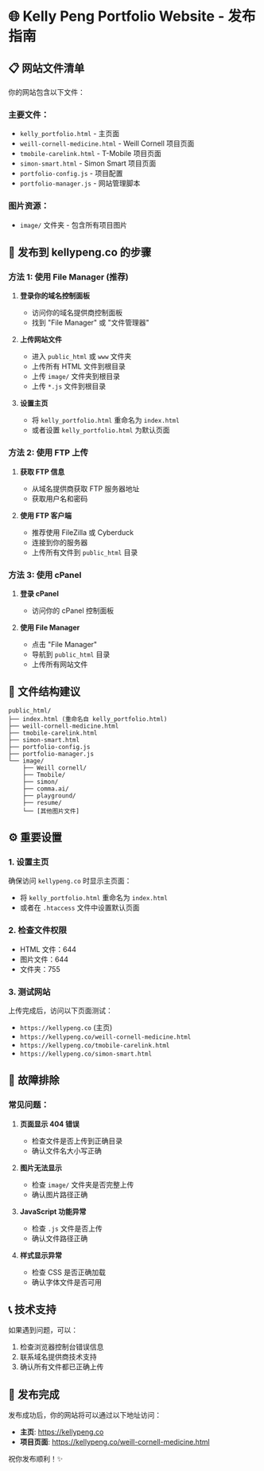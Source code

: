 # 🌐 Kelly Peng Portfolio Website - 发布指南

## 📋 网站文件清单

你的网站包含以下文件：

### **主要文件：**
- `kelly_portfolio.html` - 主页面
- `weill-cornell-medicine.html` - Weill Cornell 项目页面
- `tmobile-carelink.html` - T-Mobile 项目页面
- `simon-smart.html` - Simon Smart 项目页面
- `portfolio-config.js` - 项目配置
- `portfolio-manager.js` - 网站管理脚本

### **图片资源：**
- `image/` 文件夹 - 包含所有项目图片

## 🚀 发布到 kellypeng.co 的步骤

### **方法 1: 使用 File Manager (推荐)**

1. **登录你的域名控制面板**
   - 访问你的域名提供商控制面板
   - 找到 "File Manager" 或 "文件管理器"

2. **上传网站文件**
   - 进入 `public_html` 或 `www` 文件夹
   - 上传所有 HTML 文件到根目录
   - 上传 `image/` 文件夹到根目录
   - 上传 `*.js` 文件到根目录

3. **设置主页**
   - 将 `kelly_portfolio.html` 重命名为 `index.html`
   - 或者设置 `kelly_portfolio.html` 为默认页面

### **方法 2: 使用 FTP 上传**

1. **获取 FTP 信息**
   - 从域名提供商获取 FTP 服务器地址
   - 获取用户名和密码

2. **使用 FTP 客户端**
   - 推荐使用 FileZilla 或 Cyberduck
   - 连接到你的服务器
   - 上传所有文件到 `public_html` 目录

### **方法 3: 使用 cPanel**

1. **登录 cPanel**
   - 访问你的 cPanel 控制面板

2. **使用 File Manager**
   - 点击 "File Manager"
   - 导航到 `public_html` 目录
   - 上传所有网站文件

## 📁 文件结构建议

```
public_html/
├── index.html (重命名自 kelly_portfolio.html)
├── weill-cornell-medicine.html
├── tmobile-carelink.html
├── simon-smart.html
├── portfolio-config.js
├── portfolio-manager.js
└── image/
    ├── Weill cornell/
    ├── Tmobile/
    ├── simon/
    ├── comma.ai/
    ├── playground/
    ├── resume/
    └── [其他图片文件]
```

## ⚙️ 重要设置

### **1. 设置主页**
确保访问 `kellypeng.co` 时显示主页面：
- 将 `kelly_portfolio.html` 重命名为 `index.html`
- 或者在 `.htaccess` 文件中设置默认页面

### **2. 检查文件权限**
- HTML 文件：644
- 图片文件：644
- 文件夹：755

### **3. 测试网站**
上传完成后，访问以下页面测试：
- `https://kellypeng.co` (主页)
- `https://kellypeng.co/weill-cornell-medicine.html`
- `https://kellypeng.co/tmobile-carelink.html`
- `https://kellypeng.co/simon-smart.html`

## 🔧 故障排除

### **常见问题：**

1. **页面显示 404 错误**
   - 检查文件是否上传到正确目录
   - 确认文件名大小写正确

2. **图片无法显示**
   - 检查 `image/` 文件夹是否完整上传
   - 确认图片路径正确

3. **JavaScript 功能异常**
   - 检查 `.js` 文件是否上传
   - 确认文件路径正确

4. **样式显示异常**
   - 检查 CSS 是否正确加载
   - 确认字体文件是否可用

## 📞 技术支持

如果遇到问题，可以：
1. 检查浏览器控制台错误信息
2. 联系域名提供商技术支持
3. 确认所有文件都已正确上传

## 🎉 发布完成

发布成功后，你的网站将可以通过以下地址访问：
- **主页**: https://kellypeng.co
- **项目页面**: https://kellypeng.co/weill-cornell-medicine.html

祝你发布顺利！✨ 